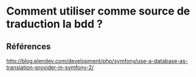 # Comment utiliser comme source de traduction la bdd ?

## Références

http://blog.elendev.com/development/php/symfony/use-a-database-as-translation-provider-in-symfony-2/